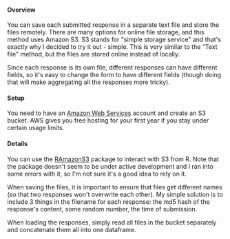 #### Overview

You can save each submitted response in a separate text file and store the files remotely. There are many options for online file storage, and this method uses Amazon S3. S3 stands for "simple storage service" and that's exactly why I decided to try it out - simple. This is very similar to the "Text file" method, but the files are stored online instead of locally.

Since each response is its own file, different responses can have different fields, so it's easy to change the form to have different fields (though doing that will make aggregating all the responses more tricky).

#### Setup

You need to have an [Amazon Web Services](http://aws.amazon.com/) account and create an S3 bucket. AWS gives you free hosting for your first year if you stay under certain usage limits. 

#### Details

You can use the [RAmazonS3](http://www.omegahat.org/RAmazonS3/) package to interact with S3 from R. Note that the package doesn't seem to be under active development and I ran into some errors with it, so I'm not sure it's a good idea to rely on it.

When saving the files, it is important to ensure that files get different names (so that two responses won't overwrite each other). My simple solution is to include 3 things in the filename for each response: the md5 hash of the response's content, some random number, the time of submission.

When loading the responses, simply read all files in the bucket separately and concatenate them all into one dataframe.

